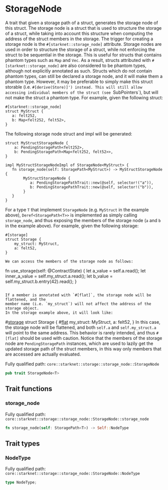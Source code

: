 # StorageNode

A trait that given a storage path of a struct, generates the storage node of this struct.  The storage node is a struct that is used to structure the storage of a struct, while taking into account this structure when computing the address of the struct members in the storage. The trigger for creating a storage node is the `#[starknet::storage_node]` attribute.  Storage nodes are used in order to structure the storage of a struct, while not enforcing the struct to be sequential in the storage. This is useful for structs that contains phantom types such as `Map` and `Vec`. As a result, structs attributed with `#[starknet::storage_node]` are also considered to be phantom types, although not explicitly annotated as such. Structs which do not contain phantom types, can still be declared a storage node, and it will make them a phantom type. However, it may be preferable to simply make this struct storable (i.e. `#[derive(Store)]') instead. This will still allow accessing individual members of the struct (see `SubPointers`), but will not make the struct a phantom type.  For example, given the following struct:
```cairo
#[starknet::storage_node]
struct MyStruct {
   a: felt252,
   b: Map<felt252, felt52>,
}
```
The following storage node struct and impl will be generated:
```cairo
struct MyStructStorageNode {
    a: PendingStoragePath<felt252>,
    b: PendingStoragePath<Map<felt252, felt52>>,
}

impl MyStructStorageNodeImpl of StorageNode<MyStruct> {
   fn storage_node(self: StoragePath<MyStruct>) -> MyStructStorageNode {
        MyStructStorageNode {
           a: PendingStoragePathTrait::new(@self, selector!("a")),
           b: PendingStoragePathTrait::new(@self, selector!("b")),
        }
   }
}
```
For a type `T` that implement `StorageNode` (e.g. `MyStruct` in the example above), `Deref<StoragePath<T>>` is implemented as simply calling `storage_node`, and thus exposing the members of the storage node (`a` and `b` in the example above). For example, given the following storage:
```cairo
#[storage]
struct Storage {
    my_struct: MyStruct,
    a: felt52,
}

We can access the members of the storage node as follows:
```
fn use_storage(self: @ContractState) {    let a_value = self.a.read();    let inner_a_value = self.my_struct.a.read();    let b_value = self.my_struct.b.entry(42).read(); }
```cairo

If a member is annotated with `#[flat]`, the storage node will be flattened, and the
member name (i.e. `my_struct`) will not affect the address of the storage object.
In the storage example above, it will look like:
```
#[storage]([storage]) struct Storage {    #[flat]([flat])    my_struct: MyStruct,    a: felt52, }  In this case, the storage node will be flattened, and both `self.a` and `self.my_struct.a` will point to the same address. This behavior is rarely intended, and thus `#[flat]` should be used with caution.  Notice that the members of the storage node are `PendingStoragePath` instances, which are used to lazily get the updated storage path of the struct members, in this way only members that are accessed are actually evaluated.

Fully qualified path: `core::starknet::storage::storage_node::StorageNode`

```rust
pub trait StorageNode<T>
```

## Trait functions

### storage_node

Fully qualified path: `core::starknet::storage::storage_node::StorageNode::storage_node`

```rust
fn storage_node(self: StoragePath<T>) -> Self::NodeType
```


## Trait types

### NodeType

Fully qualified path: `core::starknet::storage::storage_node::StorageNode::NodeType`

```rust
type NodeType;
```


